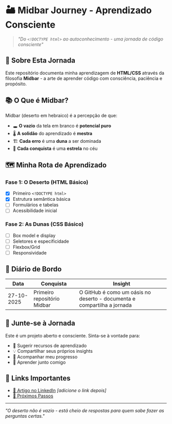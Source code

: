 # 🏜️ Midbar Journey - Aprendizado Consciente

> *"Do `<!DOCTYPE html>` ao autoconhecimento - uma jornada de código consciente"*

## 🌵 Sobre Esta Jornada

Este repositório documenta minha aprendizagem de **HTML/CSS** através da filosofia **Midbar** - a arte de aprender código com consciência, paciência e propósito.

## 📚 O Que é Midbar?

Midbar (deserto em hebraico) é a percepção de que:

- 🕳️ **O vazio** da tela em branco é **potencial puro**
- 🌡️ **A solidão** do aprendizado é **mestra**
- 🏗️ **Cada erro** é uma **duna** a ser dominada
- 🌌 **Cada conquista** é uma **estrela** no céu

## 🗺️ Minha Rota de Aprendizado

### Fase 1: O Deserto (HTML Básico)
- [x] Primeiro `<!DOCTYPE html>`
- [x] Estrutura semântica básica
- [ ] Formulários e tabelas
- [ ] Acessibilidade inicial

### Fase 2: As Dunas (CSS Básico)
- [ ] Box model e display
- [ ] Seletores e especificidade
- [ ] Flexbox/Grid
- [ ] Responsividade

## 📖 Diário de Bordo

| Data | Conquista | Insight |
|------|-----------|---------|
| 27-10-2025 | Primeiro repositório Midbar | O GitHub é como um oásis no deserto - documenta e compartilha a jornada |

## 👥 Junte-se à Jornada

Este é um projeto aberto e consciente. Sinta-se à vontade para:

- 🤔 Sugerir recursos de aprendizado
- 💡 Compartilhar seus próprios insights
- 🎯 Acompanhar meu progresso
- 🌱 Aprender junto comigo

## 🔗 Links Importantes

- [📝 Artigo no LinkedIn](-) *[adicione o link depois]*
- [🎯 Próximos Passos](#-próximos-passos)

---

*"O deserto não é vazio - está cheio de respostas para quem sabe fazer as perguntas certas."*
